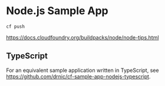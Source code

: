 # Node.js Sample App

```
cf push
```

https://docs.cloudfoundry.org/buildpacks/node/node-tips.html

## TypeScript

For an equivalent sample application written in TypeScript, see https://github.com/drnic/cf-sample-app-nodejs-typescript.
